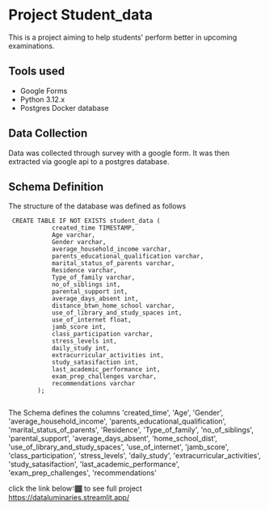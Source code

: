 # Project Student_data
This is a project aiming to help students' perform better in upcoming examinations. 

## Tools used
- Google Forms
- Python 3.12.x
- Postgres Docker database

## Data Collection
Data was collected through survey with a google form. It was then extracted via google api to a postgres database.
## Schema Definition
The structure of the database was defined as follows

```
 CREATE TABLE IF NOT EXISTS student_data (
            created_time TIMESTAMP,
            Age varchar,
            Gender varchar,
            average_household_income varchar,
            parents_educational_qualification varchar,
            marital_status_of_parents varchar,
            Residence varchar,
            Type_of_family varchar,
            no_of_siblings int,
            parental_support int,
            average_days_absent int,
            distance_btwn_home_school varchar,
            use_of_library_and_study_spaces int,
            use_of_internet float,
            jamb_score int,
            class_participation varchar,
            stress_levels int,
            daily_study int,
            extracurricular_activities int,
            study_satasifaction int,
            last_academic_performance int,
            exam_prep_challenges varchar,
            recommendations varchar
        );
        
```    

        
The Schema defines the columns 'created_time', 'Age', 'Gender', 'average_household_income',
       'parents_educational_qualification', 'marital_status_of_parents',
       'Residence', 'Type_of_family', 'no_of_siblings', 'parental_support',
       'average_days_absent', 'home_school_dist',
       'use_of_library_and_study_spaces', 'use_of_internet', 'jamb_score',
       'class_participation', 'stress_levels', 'daily_study',
       'extracurricular_activities', 'study_satasifaction',
       'last_academic_performance', 'exam_prep_challenges', 'recommendations'

click the link below👇🏾 to see full project
https://dataluminaries.streamlit.app/

